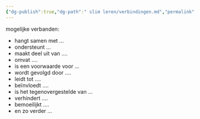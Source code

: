```yaml
---
{"dg-publish":true,"dg-path":" slim leren/verbindingen.md","permalink":"/ slim leren/verbindingen/","created":"2025-06-04T13:25:55.058+02:00","updated":"2025-06-04T14:26:23.997+02:00"}
---
```



mogelijke verbanden:
- hangt samen met ...
- ondersteunt ...
- maakt deel uit van ....
- omvat ....
- is een voorwaarde voor ...
- wordt gevolgd door ....
- leidt tot ....
- beïnvloedt ....
- is het tegenovergestelde van ...
- verhindert ....
- bemoeilijkt ....
- en zo verder ...